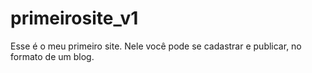 # primeirosite_v1
Esse é o meu primeiro site. Nele você pode se cadastrar e publicar, no formato de um blog.
